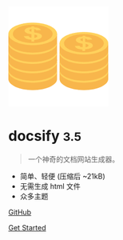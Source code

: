 <!-- _coverpage.md -->

<!-- 封面logo的位置 -->
![logo](./pic/icon.png)

<!-- 封面的文字 -->
# docsify <small>3.5</small>

> 一个神奇的文档网站生成器。

- 简单、轻便 (压缩后 ~21kB)
- 无需生成 html 文件
- 众多主题

[GitHub](https://github.com/docsifyjs/docsify/)
<!-- 封面设置为独立时，需要设置为相对路径 -->
[Get Started](README.md)
